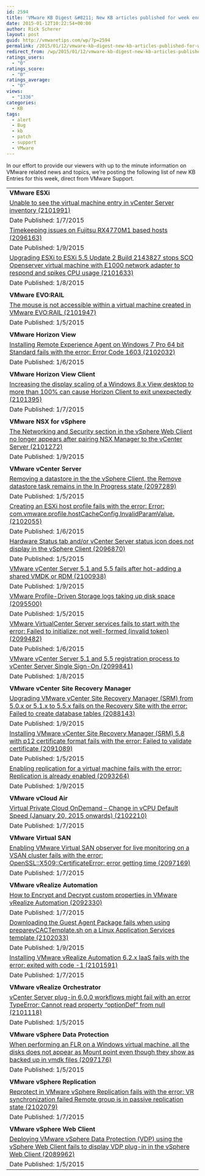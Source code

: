 ```yaml
---
id: 2594
title: 'VMware KB Digest &#8211; New KB articles published for week ending 1/10/15'
date: 2015-01-12T10:22:54+00:00
author: Rick Scherer
layout: post
guid: http://vmwaretips.com/wp/?p=2594
permalink: /2015/01/12/vmware-kb-digest-new-kb-articles-published-for-week-ending-11015/
redirect_from: /wp/2015/01/12/vmware-kb-digest-new-kb-articles-published-for-week-ending-11015/
ratings_users:
  - "0"
ratings_score:
  - "0"
ratings_average:
  - "0"
views:
  - "1336"
categories:
  - KB
tags:
  - alert
  - Bug
  - kb
  - patch
  - support
  - VMware
---
```

In our effort to provide our viewers with up to the minute information on VMware related news and topics, we&#8217;re posting the following list of new KB Entries for this week, direct from VMware Support.



<table border="0" cellspacing="0" cellpadding="0">
  <tr>
    <td valign="top" width="727">
      <strong>VMware ESXi</strong>
    </td>
  </tr>
  
  <tr>
    <td valign="top" width="727">
      <a href="http://vmw.re/1DQ2PX2">Unable to see the virtual machine entry in vCenter Server inventory (2101991)</a>
    </td>
  </tr>
  
  <tr>
    <td valign="top" width="727">
      Date Published: 1/7/2015
    </td>
  </tr>
  
  <tr>
    <td valign="top" width="727">
      <a href="http://vmw.re/1BUq6I7">Timekeeping issues on Fujitsu RX4770M1 based hosts (2096163)</a>
    </td>
  </tr>
  
  <tr>
    <td valign="top" width="727">
      Date Published: 1/9/2015
    </td>
  </tr>
  
  <tr>
    <td valign="top" width="727">
      <a href="http://vmw.re/1DQ2PGz">Upgrading ESXi to ESXi 5.5 Update 2 Build 2143827 stops SCO Openserver virtual machine with E1000 network adapter to respond and spikes CPU usage (2101633)</a>
    </td>
  </tr>
  
  <tr>
    <td valign="top" width="727">
      Date Published: 1/8/2015
    </td>
  </tr>
  
  <tr>
    <td valign="top" width="727">
    </td>
  </tr>
  
  <tr>
    <td valign="top" width="727">
      <strong>VMware EVO:RAIL</strong>
    </td>
  </tr>
  
  <tr>
    <td valign="top" width="727">
      <a href="http://vmw.re/1DQ2PGA">The mouse is not accessible within a virtual machine created in VMware EVO:RAIL (2101947)</a>
    </td>
  </tr>
  
  <tr>
    <td valign="top" width="727">
      Date Published: 1/5/2015
    </td>
  </tr>
  
  <tr>
    <td valign="top" width="727">
    </td>
  </tr>
  
  <tr>
    <td valign="top" width="727">
      <strong>VMware Horizon View</strong>
    </td>
  </tr>
  
  <tr>
    <td valign="top" width="727">
      <a href="http://vmw.re/1BUq56P">Installing Remote Experience Agent on Windows 7 Pro 64 bit Standard fails with the error: Error Code 1603 (2102032)</a>
    </td>
  </tr>
  
  <tr>
    <td valign="top" width="727">
      Date Published: 1/6/2015
    </td>
  </tr>
  
  <tr>
    <td valign="top" width="727">
    </td>
  </tr>
  
  <tr>
    <td valign="top" width="727">
      <strong>VMware Horizon View Client</strong>
    </td>
  </tr>
  
  <tr>
    <td valign="top" width="727">
      <a href="http://vmw.re/1DQ2PXb">Increasing the display scaling of a Windows 8.x View desktop to more than 100% can cause Horizon Client to exit unexpectedly (2101395)</a>
    </td>
  </tr>
  
  <tr>
    <td valign="top" width="727">
      Date Published: 1/7/2015
    </td>
  </tr>
  
  <tr>
    <td valign="top" width="727">
    </td>
  </tr>
  
  <tr>
    <td valign="top" width="727">
      <strong>VMware NSX for vSphere</strong>
    </td>
  </tr>
  
  <tr>
    <td valign="top" width="727">
      <a href="http://vmw.re/1BUq56U">The Networking and Security section in the vSphere Web Client no longer appears after pairing NSX Manager to the vCenter Server (2101272)</a>
    </td>
  </tr>
  
  <tr>
    <td valign="top" width="727">
      Date Published: 1/9/2015
    </td>
  </tr>
  
  <tr>
    <td valign="top" width="727">
    </td>
  </tr>
  
  <tr>
    <td valign="top" width="727">
      <strong>VMware vCenter Server</strong>
    </td>
  </tr>
  
  <tr>
    <td valign="top" width="727">
      <a href="http://vmw.re/1DQ2PGE">Removing a datastore in the the vSphere Client, the Remove datastore task remains in the In Progress state (2097289)</a>
    </td>
  </tr>
  
  <tr>
    <td valign="top" width="727">
      Date Published: 1/5/2015
    </td>
  </tr>
  
  <tr>
    <td valign="top" width="727">
      <a href="http://vmw.re/1DQ2PGF">Creating an ESXi host profile fails with the error: Error: com.vmware.profile.hostCacheConfig.InvalidParamValue. (2102055)</a>
    </td>
  </tr>
  
  <tr>
    <td valign="top" width="727">
      Date Published: 1/6/2015
    </td>
  </tr>
  
  <tr>
    <td valign="top" width="727">
      <a href="http://vmw.re/1BUq6Yt">Hardware Status tab and/or vCenter Server status icon does not display in the vSphere Client (2096870)</a>
    </td>
  </tr>
  
  <tr>
    <td valign="top" width="727">
      Date Published: 1/5/2015
    </td>
  </tr>
  
  <tr>
    <td valign="top" width="727">
      <a href="http://vmw.re/1DQ2SC4">VMware vCenter Server 5.1 and 5.5 fails after hot-adding a shared VMDK or RDM (2100938)</a>
    </td>
  </tr>
  
  <tr>
    <td valign="top" width="727">
      Date Published: 1/9/2015
    </td>
  </tr>
  
  <tr>
    <td valign="top" width="727">
      <a href="http://vmw.re/1DQ2QdA">VMware Profile-Driven Storage logs taking up disk space (2095500)</a>
    </td>
  </tr>
  
  <tr>
    <td valign="top" width="727">
      Date Published: 1/5/2015
    </td>
  </tr>
  
  <tr>
    <td valign="top" width="727">
      <a href="http://vmw.re/1BUq571">VMware VirtualCenter Server services fails to start with the error: Failed to initialize: not well-formed (invalid token) (2099482)</a>
    </td>
  </tr>
  
  <tr>
    <td valign="top" width="727">
      Date Published: 1/6/2015
    </td>
  </tr>
  
  <tr>
    <td valign="top" width="727">
      <a href="http://vmw.re/1BUq6Yy">VMware vCenter Server 5.1 and 5.5 registration process to vCenter Server Single Sign-On (2099841)</a>
    </td>
  </tr>
  
  <tr>
    <td valign="top" width="727">
      Date Published: 1/8/2015
    </td>
  </tr>
  
  <tr>
    <td valign="top" width="727">
    </td>
  </tr>
  
  <tr>
    <td valign="top" width="727">
      <strong>VMware vCenter Site Recovery Manager</strong>
    </td>
  </tr>
  
  <tr>
    <td valign="top" width="727">
      <a href="http://vmw.re/1DQ2SCb">Upgrading VMware vCenter Site Recovery Manager (SRM) from 5.0.x or 5.1.x to 5.5.x fails on the Recovery Site with the error: Failed to create database tables (2088143)</a>
    </td>
  </tr>
  
  <tr>
    <td valign="top" width="727">
      Date Published: 1/9/2015
    </td>
  </tr>
  
  <tr>
    <td valign="top" width="727">
      <a href="http://vmw.re/1BUq6Yz">Installing VMware vCenter Site Recovery Manager (SRM) 5.8 with p12 certificate format fails with the error: Failed to validate certificate (2091089)</a>
    </td>
  </tr>
  
  <tr>
    <td valign="top" width="727">
      Date Published: 1/5/2015
    </td>
  </tr>
  
  <tr>
    <td valign="top" width="727">
      <a href="http://vmw.re/1DQ2SCc">Enabling replication for a virtual machine fails with the error: Replication is already enabled (2093264)</a>
    </td>
  </tr>
  
  <tr>
    <td valign="top" width="727">
      Date Published: 1/9/2015
    </td>
  </tr>
  
  <tr>
    <td valign="top" width="727">
    </td>
  </tr>
  
  <tr>
    <td valign="top" width="727">
      <strong>VMware vCloud Air</strong>
    </td>
  </tr>
  
  <tr>
    <td valign="top" width="727">
      <a href="http://vmw.re/1DQ2SCf">Virtual Private Cloud OnDemand – Change in vCPU Default Speed (January 20, 2015 onwards) (2102210)</a>
    </td>
  </tr>
  
  <tr>
    <td valign="top" width="727">
      Date Published: 1/7/2015
    </td>
  </tr>
  
  <tr>
    <td valign="top" width="727">
    </td>
  </tr>
  
  <tr>
    <td valign="top" width="727">
      <strong>VMware Virtual SAN</strong>
    </td>
  </tr>
  
  <tr>
    <td valign="top" width="727">
      <a href="http://vmw.re/1DQ2QdJ">Enabling VMware Virtual SAN observer for live monitoring on a VSAN cluster fails with the error: OpenSSL::X509::CertificateError: error getting time (2097169)</a>
    </td>
  </tr>
  
  <tr>
    <td valign="top" width="727">
      Date Published: 1/7/2015
    </td>
  </tr>
  
  <tr>
    <td valign="top" width="727">
    </td>
  </tr>
  
  <tr>
    <td valign="top" width="727">
      <strong>VMware vRealize Automation</strong>
    </td>
  </tr>
  
  <tr>
    <td valign="top" width="727">
      <a href="http://vmw.re/1DQ2QtW">How to Encrypt and Decrypt custom properties in VMware vRealize Automation (2092330)</a>
    </td>
  </tr>
  
  <tr>
    <td valign="top" width="727">
      Date Published: 1/7/2015
    </td>
  </tr>
  
  <tr>
    <td valign="top" width="727">
      <a href="http://vmw.re/1BUq82v">Downloading the Guest Agent Package fails when using preparevCACTemplate.sh on a Linux Application Services template (2102033)</a>
    </td>
  </tr>
  
  <tr>
    <td valign="top" width="727">
      Date Published: 1/9/2015
    </td>
  </tr>
  
  <tr>
    <td valign="top" width="727">
      <a href="http://vmw.re/1DQ2SCi">Installing VMware vRealize Automation 6.2.x IaaS fails with the error: exited with code -1 (2101591)</a>
    </td>
  </tr>
  
  <tr>
    <td valign="top" width="727">
      Date Published: 1/7/2015
    </td>
  </tr>
  
  <tr>
    <td valign="top" width="727">
    </td>
  </tr>
  
  <tr>
    <td valign="top" width="727">
      <strong>VMware vRealize Orchestrator</strong>
    </td>
  </tr>
  
  <tr>
    <td valign="top" width="727">
      <a href="http://vmw.re/1DQ2SCj">vCenter Server plug-in 6.0.0 workflows might fail with an error TypeError: Cannot read property “optionDef” from null (2101118)</a>
    </td>
  </tr>
  
  <tr>
    <td valign="top" width="727">
      Date Published: 1/5/2015
    </td>
  </tr>
  
  <tr>
    <td valign="top" width="727">
    </td>
  </tr>
  
  <tr>
    <td valign="top" width="727">
      <strong>VMware vSphere Data Protection</strong>
    </td>
  </tr>
  
  <tr>
    <td valign="top" width="727">
      <a href="http://vmw.re/1BUq82y">When performing an FLR on a Windows virtual machine, all the disks does not appear as Mount point even though they show as backed up in vmdk files (2097176)</a>
    </td>
  </tr>
  
  <tr>
    <td valign="top" width="727">
      Date Published: 1/5/2015
    </td>
  </tr>
  
  <tr>
    <td valign="top" width="727">
    </td>
  </tr>
  
  <tr>
    <td valign="top" width="727">
      <strong>VMware vSphere Replication</strong>
    </td>
  </tr>
  
  <tr>
    <td valign="top" width="727">
      <a href="http://vmw.re/1DQ2QtZ">Reprotect in VMware vSphere Replication fails with the error: VR synchronization failed Remote group is in passive replication state (2102079)</a>
    </td>
  </tr>
  
  <tr>
    <td valign="top" width="727">
      Date Published: 1/7/2015
    </td>
  </tr>
  
  <tr>
    <td valign="top" width="727">
    </td>
  </tr>
  
  <tr>
    <td valign="top" width="727">
      <strong>VMware vSphere Web Client</strong>
    </td>
  </tr>
  
  <tr>
    <td valign="top" width="727">
      <a href="http://vmw.re/1BUq7eY">Deploying VMware vSphere Data Protection (VDP) using the vSphere Web Client fails to display VDP plug-in in the vSphere Web Client (2089962)</a>
    </td>
  </tr>
  
  <tr>
    <td valign="top" width="727">
      Date Published: 1/5/2015
    </td>
  </tr>
</table>

<div class="feedflare">
</div>